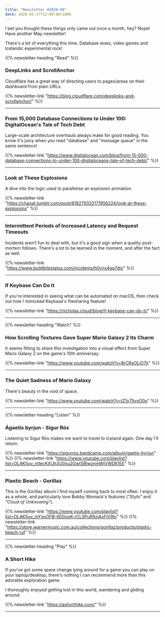 ```yaml
---
title: "Newsletter #2020-06"
date: 2020-05-27T12:00:00+1000
---
```


I bet you thought these things only came out once a month, hey? Nope! Have another May newsletter!

There's a bit of everything this time. Database woes, video games and Icelandic experimental rock!

<!--more-->

{{% newsletter-heading "Read" %}}

### DeepLinks and ScrollAnchor

Cloudflare has a great way of directing users to pages/areas on their dashboard from plain URLs.

{{% newsletter-link "https://blog.cloudflare.com/deeplinks-and-scrollanchor/" %}}

---

### From 15,000 Database Connections to Under 100: DigitalOcean's Tale of Tech Debt

Large-scale architecture overhauls always make for good reading. You know it's juicy when you read "database" and "message queue" in the same sentence!

{{% newsletter-link "https://www.digitalocean.com/blog/from-15-000-database-connections-to-under-100-digitaloceans-tale-of-tech-debt/" %}}

---

### Look at These Explosions

A dive into the logic used to parallelise an explosion animation.

{{% newsletter-link "https://chaoat.tumblr.com/post/618279332171956224/look-at-these-explosions" %}}

---

### Intermittent Periods of Increased Latency and Request Timeouts

Incidents aren't fun to deal with, but it's a good sign when a quality post-mortem follows. There's a lot to be learned in the moment, and after the fact as well.

{{% newsletter-link "https://www.buildkitestatus.com/incidents/h0vnx4gp7djx" %}}

---

### If Keybase Can Do It

If you're interested in seeing what can be automated on macOS, then check out how I mimicked Keybase's filesharing feature!

{{% newsletter-link "https://nicholas.cloud/blog/if-keybase-can-do-it/" %}}

---

{{% newsletter-heading "Watch" %}}

### How Scrolling Textures Gave Super Mario Galaxy 2 Its Charm

It seems fitting to share this investigation into a visual effect from Super Mario Galaxy 2 on the game's 10th anniversay.

{{% newsletter-link "https://www.youtube.com/watch?v=8rCRsOLiO7k" %}}

---

### The Quiet Sadness of Mario Galaxy

There's beauty in the void of space.

{{% newsletter-link "https://www.youtube.com/watch?v=IZ1y75vxO0o" %}}

---

{{% newsletter-heading "Listen" %}}

### Ágaetis byrjun - Sigur Rós

Listening to Sigur Rós makes me want to travel to Iceland again. One day I'll return.

{{% newsletter-link "https://sigurros.bandcamp.com/album/gaetis-byrjun" %}}
{{% newsletter-link "https://www.youtube.com/playlist?list=OLAK5uy_m1ecKXUh3U0xu2GwtSBIwznmWjVWD61EE" %}}

---

### Plastic Beach - Gorillaz

This is the Gorillaz album I find myself coming back to most often. I enjoy it as a whole, and particularly love Bobby Womack's features (_"Stylo"_ and _"Cloud of Unknowing"_).

{{% newsletter-link "https://www.youtube.com/playlist?list=OLAK5uy_mYzpOFB-6D0ooK-rCL5PuR9zjAxFIV9lo" %}}
{{% newsletter-link "https://store.warnermusic.com.au/collections/gorillaz/products/plastic-beach-cd" %}}

---

{{% newsletter-heading "Play" %}}

### A Short Hike

If you've got some spare change lying around for a game you can play on your laptop/desktop, there's nothing I can recommend more than this adorable exploration game.

I thoroughly enjoyed getting lost in this world, wandering and gliding around.

{{% newsletter-link "https://ashorthike.com/" %}}

---
